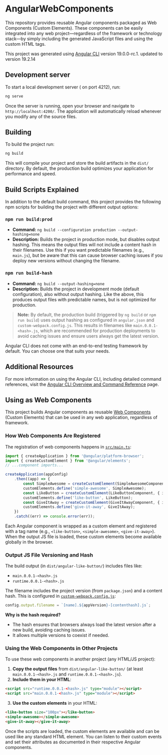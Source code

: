 # AngularWebComponents

This repository provides reusable Angular components packaged as Web Components (Custom Elements). These components can be easily integrated into any web project—regardless of the framework or technology stack—by simply including the generated JavaScript files and using the custom HTML tags.

This project was generated using [Angular CLI](https://github.com/angular/angular-cli) version 19.0.0-rc.1. updated to version 19.2.14

## Development server

To start a local development server ( on port 4212), run:

```bash
ng serve
```

Once the server is running, open your browser and navigate to `http://localhost:4200/`. The application will automatically reload whenever you modify any of the source files.

## Building

To build the project run:

```bash
ng build
```

This will compile your project and store the build artifacts in the `dist/` directory. By default, the production build optimizes your application for performance and speed.

## Build Scripts Explained

In addition to the default build command, this project provides the following npm scripts for building the project with different output options:

### `npm run build:prod`

- **Command:** `ng build --configuration production --output-hashing=none`
- **Description:** Builds the project in production mode, but disables output hashing. This means the output files will not include a content hash in their filenames. Use this if you want predictable filenames (e.g., `main.js`), but be aware that this can cause browser caching issues if you deploy new versions without changing the filename.

### `npm run build-hash`

- **Command:** `ng build --output-hashing=none`
- **Description:** Builds the project in development mode (default configuration), also without output hashing. Like the above, this produces output files with predictable names, but is not optimized for production.

> **Note:**
> By default, the production build (triggered by `ng build` or `npm run build`) uses output hashing as configured in `angular.json` and `custom-webpack.config.js`. This results in filenames like `main.0.0.1-<hash>.js`, which are recommended for production deployments to avoid caching issues and ensure users always get the latest version.

Angular CLI does not come with an end-to-end testing framework by default. You can choose one that suits your needs.

## Additional Resources

For more information on using the Angular CLI, including detailed command references, visit the [Angular CLI Overview and Command Reference](https://angular.dev/tools/cli) page.

## Using as Web Components

This project builds Angular components as reusable [Web Components](https://developer.mozilla.org/en-US/docs/Web/Web_Components) (Custom Elements) that can be used in any web application, regardless of framework.

### How Web Components Are Registered

The registration of web components happens in [`src/main.ts`](src/main.ts):

```ts
import { createApplication } from '@angular/platform-browser';
import { createCustomElement } from '@angular/elements';
// ...component imports...

createApplication(appConfig)
    .then((app) => {
        const SimpleAwesome = createCustomElement(SimpleAwesomeComponent, { injector: app.injector });
        customElements.define('simple-awesome', SimpleAwesome);
        const LikeButton = createCustomElement(LikeButtonComponent, { injector: app.injector });
        customElements.define('like-button', LikeButton);
        const GiveItAway = createCustomElement(GiveItAwayComponent, { injector: app.injector });
        customElements.define('give-it-away', GiveItAway);
    })
    .catch((err) => console.error(err));
```

Each Angular component is wrapped as a custom element and registered with a tag name (e.g., `<like-button>`, `<simple-awesome>`, `<give-it-away>`). When the output JS file is loaded, these custom elements become available globally in the browser.

### Output JS File Versioning and Hash

The build output (in `dist/angular-like-button/`) includes files like:

- `main.0.0.1-<hash>.js`
- `runtime.0.0.1-<hash>.js`

The filename includes the project version (from `package.json`) and a content hash. This is configured in [`custom-webpack.config.js`](custom-webpack.config.js):

```js
config.output.filename = `[name].${appVersion}-[contenthash].js`;
```

**Why is the hash required?**
- The hash ensures that browsers always load the latest version after a new build, avoiding caching issues.
- It allows multiple versions to coexist if needed.

### Using the Web Components in Other Projects

To use these web components in another project (any HTML/JS project):

1. **Copy the output files** from `dist/angular-like-button/` (at least `main.0.0.1-<hash>.js` and `runtime.0.0.1-<hash>.js`).
2. **Include them in your HTML**:

```html
<script src="runtime.0.0.1-<hash>.js" type="module"></script>
<script src="main.0.0.1-<hash>.js" type="module"></script>
```

3. **Use the custom elements** in your HTML:

```html
<like-button size="100px"></like-button>
<simple-awesome></simple-awesome>
<give-it-away></give-it-away>
```

Once the scripts are loaded, the custom elements are available and can be used like any standard HTML element. You can listen to their custom events and set their attributes as documented in their respective Angular components.
